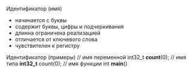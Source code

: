 Идентификатор (имя) 
- начинается с буквы 
- содержит буквы, цифры и подчеркивания
- длинна ограничена реализацией 
- отличается от ключевого слова 
- чувствителен к регистру

Идентификатор (примеры) 
// имя переменной
int32_t **count**(0); 
// имя типа 
**int32_t** count(0); 
// имя функции
int **main**()